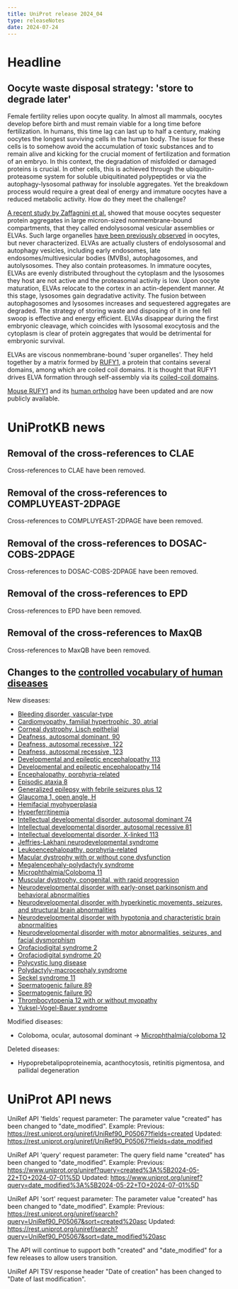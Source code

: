 ```yaml
---
title: UniProt release 2024_04
type: releaseNotes
date: 2024-07-24
---
```


# Headline

## Oocyte waste disposal strategy: 'store to degrade later'

Female fertility relies upon oocyte quality. In almost all mammals, oocytes develop before birth and must remain viable for a long time before fertilization. In humans, this time lag can last up to half a century, making oocytes the longest surviving cells in the human body. The issue for these cells is to somehow avoid the accumulation of toxic substances and to remain alive and kicking for the crucial moment of fertilization and formation of an embryo. In this context, the degradation of misfolded or damaged proteins is crucial. In other cells, this is achieved through the ubiquitin-proteasome system for soluble ubiquitinated polypeptides or via the autophagy-lysosomal pathway for insoluble aggregates. Yet the breakdown process would require a great deal of energy and immature oocytes have a reduced metabolic activity. How do they meet the challenge?

[A recent study by Zaffagnini et al.](https://pubmed.ncbi.nlm.nih.gov/38382525/) showed that mouse oocytes sequester protein aggregates in large micron-sized nonmembrane-bound compartments, that they called endolysosomal vesicular assemblies or ELVAs. Such large organelles [have been previously observed](https://pubmed.ncbi.nlm.nih.gov/28304790,5095062,642015) in oocytes, but never characterized. ELVAs are actually clusters of endolysosomal and autophagy vesicles, including early endosomes, late endosomes/multivesicular bodies (MVBs), autophagosomes, and autolysosomes. They also contain proteasomes. In immature oocytes, ELVAs are evenly distributed throughout the cytoplasm and the lysosomes they host are not active and the proteasomal activity is low. Upon oocyte maturation, ELVAs relocate to the cortex in an actin-dependent manner. At this stage, lysosomes gain degradative activity. The fusion between autophagosomes and lysosomes increases and sequestered aggregates are degraded. The strategy of storing waste and disposing of it in one fell swoop is effective and energy efficient. ELVAs disappear during the first embryonic cleavage, which coincides with lysosomal exocytosis and the cytoplasm is clear of protein aggregates that would be detrimental for embryonic survival.

ELVAs are viscous nonmembrane-bound 'super organelles'. They held together by a matrix formed by [RUFY1](https://www.uniprot.org/uniprotkb/Q8BIJ7), a protein that contains several domains, among which are coiled coil domains. It is thought that RUFY1 drives ELVA formation through self-assembly via its [coiled-coil domains](https://www.uniprot.org/uniprotkb/Q8BIJ7#family_and_domains).

[Mouse RUFY1](https://www.uniprot.org/uniprotkb/Q8BIJ7) and its [human ortholog](https://www.uniprot.org/uniprotkb/Q96T51) have been updated and are now publicly available.

# UniProtKB news

## Removal of the cross-references to CLAE

Cross-references to CLAE have been removed.

## Removal of the cross-references to COMPLUYEAST-2DPAGE

Cross-references to COMPLUYEAST-2DPAGE have been removed.

## Removal of the cross-references to DOSAC-COBS-2DPAGE

Cross-references to DOSAC-COBS-2DPAGE have been removed.

## Removal of the cross-references to EPD

Cross-references to EPD have been removed.

## Removal of the cross-references to MaxQB

Cross-references to MaxQB have been removed.

## Changes to the [controlled vocabulary of human diseases](https://ftp.uniprot.org/pub/databases/uniprot/current_release/knowledgebase/complete/docs/humdisease)

New diseases:

* [Bleeding disorder, vascular-type](https://www.uniprot.org/diseases/DI-06847)
* [Cardiomyopathy, familial hypertrophic, 30, atrial](https://www.uniprot.org/diseases/DI-06853)
* [Corneal dystrophy, Lisch epithelial](https://www.uniprot.org/diseases/DI-06868)
* [Deafness, autosomal dominant, 90](https://www.uniprot.org/diseases/DI-06850)
* [Deafness, autosomal recessive, 122](https://www.uniprot.org/diseases/DI-06846)
* [Deafness, autosomal recessive, 123](https://www.uniprot.org/diseases/DI-06863)
* [Developmental and epileptic encephalopathy 113](https://www.uniprot.org/diseases/DI-06871)
* [Developmental and epileptic encephalopathy 114](https://www.uniprot.org/diseases/DI-06866)
* [Encephalopathy, porphyria-related](https://www.uniprot.org/diseases/DI-06842)
* [Episodic ataxia 8](https://www.uniprot.org/diseases/DI-06856)
* [Generalized epilepsy with febrile seizures plus 12](https://www.uniprot.org/diseases/DI-06865)
* [Glaucoma 1, open angle, H](https://www.uniprot.org/diseases/DI-06858)
* [Hemifacial myohyperplasia](https://www.uniprot.org/diseases/DI-06873)
* [Hyperferritinemia](https://www.uniprot.org/diseases/DI-06851)
* [Intellectual developmental disorder, autosomal dominant 74](https://www.uniprot.org/diseases/DI-06839)
* [Intellectual developmental disorder, autosomal recessive 81](https://www.uniprot.org/diseases/DI-06840)
* [Intellectual developmental disorder, X-linked 113](https://www.uniprot.org/diseases/DI-06838)
* [Jeffries-Lakhani neurodevelopmental syndrome](https://www.uniprot.org/diseases/DI-06870)
* [Leukoencephalopathy, porphyria-related](https://www.uniprot.org/diseases/DI-06844)
* [Macular dystrophy with or without cone dysfunction](https://www.uniprot.org/diseases/DI-06857)
* [Megalencephaly-polydactyly syndrome](https://www.uniprot.org/diseases/DI-06864)
* [Microphthalmia/Coloboma 11](https://www.uniprot.org/diseases/DI-06852)
* [Muscular dystrophy, congenital, with rapid progression](https://www.uniprot.org/diseases/DI-06855)
* [Neurodevelopmental disorder with early-onset parkinsonism and behavioral abnormalities](https://www.uniprot.org/diseases/DI-06861)
* [Neurodevelopmental disorder with hyperkinetic movements, seizures, and structural brain abnormalities](https://www.uniprot.org/diseases/DI-06859)
* [Neurodevelopmental disorder with hypotonia and characteristic brain abnormalities](https://www.uniprot.org/diseases/DI-06860)
* [Neurodevelopmental disorder with motor abnormalities, seizures, and facial dysmorphism](https://www.uniprot.org/diseases/DI-06849)
* [Orofaciodigital syndrome 2](https://www.uniprot.org/diseases/DI-06854)
* [Orofaciodigital syndrome 20](https://www.uniprot.org/diseases/DI-06848)
* [Polycystic lung disease](https://www.uniprot.org/diseases/DI-06872)
* [Polydactyly-macrocephaly syndrome](https://www.uniprot.org/diseases/DI-06845)
* [Seckel syndrome 11](https://www.uniprot.org/diseases/DI-06869)
* [Spermatogenic failure 89](https://www.uniprot.org/diseases/DI-06843)
* [Spermatogenic failure 90](https://www.uniprot.org/diseases/DI-06862)
* [Thrombocytopenia 12 with or without myopathy](https://www.uniprot.org/diseases/DI-06867)
* [Yuksel-Vogel-Bauer syndrome](https://www.uniprot.org/diseases/DI-06841)

Modified diseases:

* Coloboma, ocular, autosomal dominant -> [Microphthalmia/coloboma 12](https://www.uniprot.org/diseases/DI-02083)

Deleted diseases:

* Hypoprebetalipoproteinemia, acanthocytosis, retinitis pigmentosa, and pallidal degeneration

# UniProt API news

UniRef API 'fields' request parameter:
The parameter value "created" has been changed to "date_modified".
Example:
Previous: https://rest.uniprot.org/uniref/UniRef90_P05067?fields=created
Updated: https://rest.uniprot.org/uniref/UniRef90_P05067?fields=date_modified

UniRef API 'query' request parameter:
The query field name "created" has been changed to "date_modified".
Example:
Previous: https://www.uniprot.org/uniref?query=created%3A%5B2024-05-22+TO+2024-07-01%5D
Updated: https://www.uniprot.org/uniref?query=date_modified%3A%5B2024-05-22+TO+2024-07-01%5D

UniRef API 'sort' request parameter:
The parameter value "created" has been changed to "date_modified".
Example:
Previous: https://rest.uniprot.org/uniref/search?query=UniRef90_P05067&sort=created%20asc
Updated: https://rest.uniprot.org/uniref/search?query=UniRef90_P05067&sort=date_modified%20asc

The API will continue to support both "created" and "date_modified" for a few releases to allow users transition.

UniRef API TSV response header "Date of creation" has been changed to "Date of last modification".
